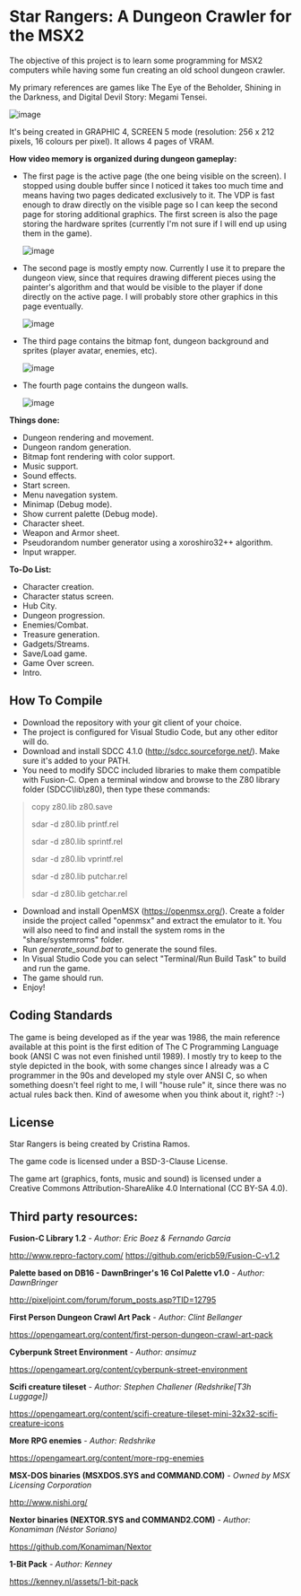 # Star Rangers: A Dungeon Crawler for the MSX2

The objective of this project is to learn some programming for MSX2 computers while having some fun creating an old school dungeon crawler.

My primary references are games like The Eye of the Beholder, Shining in the Darkness, and Digital Devil Story: Megami Tensei.

![image](https://github.com/SaffronCR/msx-rpg/assets/11486276/5bf98333-4bc7-4523-b5cc-2bb2ae40c786)

It's being created in GRAPHIC 4, SCREEN 5 mode (resolution: 256 x 212 pixels, 16 colours per pixel). It allows 4 pages of VRAM.

**How video memory is organized during dungeon gameplay:**
* The first page is the active page (the one being visible on the screen). I stopped using double buffer since I noticed it takes too much time and means having two pages dedicated exclusively to it. The VDP is fast enough to draw directly on the visible page so I can keep the second page for storing additional graphics. The first screen is also the page storing the hardware sprites (currently I'm not sure if I will end up using them in the game).
  
  ![image](https://github.com/SaffronCR/msx-rpg/assets/11486276/792fd0d8-e344-4bc3-8779-1c75b947e412)
  
* The second page is mostly empty now. Currently I use it to prepare the dungeon view, since that requires drawing different pieces using the painter's algorithm and that would be visible to the player if done directly on the active page. I will probably store other graphics in this page eventually.
  
  ![image](https://github.com/SaffronCR/msx-rpg/assets/11486276/4e269d30-df6b-4506-8b80-f424637695e8)
  
* The third page contains the bitmap font, dungeon background and sprites (player avatar, enemies, etc).
  
  ![image](https://github.com/SaffronCR/msx-rpg/assets/11486276/eaea825a-8ed9-4b7e-9eca-62f16473ea79)
  
* The fourth page contains the dungeon walls.
  
  ![image](https://github.com/SaffronCR/msx-rpg/assets/11486276/fceecb6d-51a5-4e12-85c6-8b5e01a89d96)

**Things done:**
* Dungeon rendering and movement.
* Dungeon random generation.
* Bitmap font rendering with color support.
* Music support.
* Sound effects.
* Start screen.
* Menu navegation system.
* Minimap (Debug mode).
* Show current palette (Debug mode).
* Character sheet.
* Weapon and Armor sheet.
* Pseudorandom number generator using a xoroshiro32++ algorithm.
* Input wrapper.

**To-Do List:**
* Character creation.
* Character status screen.
* Hub City.
* Dungeon progression.
* Enemies/Combat.
* Treasure generation.
* Gadgets/Streams.
* Save/Load game.
* Game Over screen.
* Intro.

## How To Compile

* Download the repository with your git client of your choice.
* The project is configured for Visual Studio Code, but any other editor will do.
* Download and install SDCC 4.1.0 (http://sdcc.sourceforge.net/). Make sure it's added to your PATH.
* You need to modify SDCC included libraries to make them compatible with Fusion-C. Open a terminal window and browse to the Z80 library folder (SDCC\lib\z80), then type these commands:
> copy z80.lib z80.save
>
> sdar -d z80.lib printf.rel
>
> sdar -d z80.lib sprintf.rel
>
> sdar -d z80.lib vprintf.rel
>
> sdar -d z80.lib putchar.rel
>
> sdar -d z80.lib getchar.rel
* Download and install OpenMSX (https://openmsx.org/). Create a folder inside the project called "openmsx" and extract the emulator to it. You will also need to find and install the system roms in the "share/systemroms" folder.
* Run *generate_sound.bat* to generate the sound files.
* In Visual Studio Code you can select "Terminal/Run Build Task" to build and run the game.
* The game should run.
* Enjoy!

## Coding Standards

The game is being developed as if the year was 1986, the main reference available at this point is the first edition of The C Programming Language book (ANSI C was not even finished until 1989). I mostly try to keep to the style depicted in the book, with some changes since I already was a C programmer in the 90s and developed my style over ANSI C, so when something doesn't feel right to me, I will "house rule" it, since there was no actual rules back then. Kind of awesome when you think about it, right? :-)

## License

Star Rangers is being created by Cristina Ramos.

The game code is licensed under a BSD-3-Clause License.

The game art (graphics, fonts, music and sound) is licensed under a Creative Commons Attribution-ShareAlike 4.0 International (CC BY-SA 4.0).

## Third party resources:
**Fusion-C Library 1.2**
*- Author: Eric Boez & Fernando Garcia*

http://www.repro-factory.com/
https://github.com/ericb59/Fusion-C-v1.2

**Palette based on DB16 - DawnBringer's 16 Col Palette v1.0**
*- Author: DawnBringer*

http://pixeljoint.com/forum/forum_posts.asp?TID=12795

**First Person Dungeon Crawl Art Pack**
*- Author: Clint Bellanger*

https://opengameart.org/content/first-person-dungeon-crawl-art-pack

**Cyberpunk Street Environment**
*- Author: ansimuz*

https://opengameart.org/content/cyberpunk-street-environment

**Scifi creature tileset**
*- Author: Stephen Challener (Redshrike[T3h Luggage])*

https://opengameart.org/content/scifi-creature-tileset-mini-32x32-scifi-creature-icons

**More RPG enemies**
*- Author: Redshrike*

https://opengameart.org/content/more-rpg-enemies

**MSX-DOS binaries (MSXDOS.SYS and COMMAND.COM)**
*- Owned by MSX Licensing Corporation*

http://www.nishi.org/

**Nextor binaries (NEXTOR.SYS and COMMAND2.COM)**
*- Author: Konamiman (Néstor Soriano)*

https://github.com/Konamiman/Nextor

**1-Bit Pack**
*- Author: Kenney*

https://kenney.nl/assets/1-bit-pack

